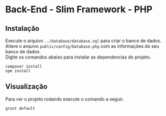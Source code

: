 # Back-End - Slim Framework - PHP

## Instalação

Execute o arquivo `../database/database.sql` para criar o banco de dados.<br>
Altere o arquivo `public/config/Database.php` com as informações do seu banco de dados.<br>
Digite os comandos abaixo para instalar as dependencias do projeto.

```
composer install
npm install
```

## Visualização

Para ver o projeto rodando execute o comando a seguir.

```
grunt default
```

